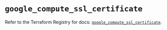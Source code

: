 # `google_compute_ssl_certificate`

Refer to the Terraform Registry for docs: [`google_compute_ssl_certificate`](https://registry.terraform.io/providers/hashicorp/google/6.24.0/docs/resources/compute_ssl_certificate).
